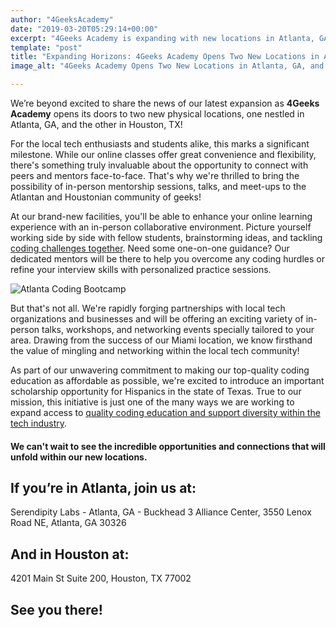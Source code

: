 ```yaml
---
author: "4GeeksAcademy"
date: "2019-03-20T05:29:14+00:00"
excerpt: "4Geeks Academy is expanding with new locations in Atlanta, GA, and Houston, TX! Join our coding bootcamp to start your tech career in these cities."
template: "post" 
title: "Expanding Horizons: 4Geeks Academy Opens Two New Locations in Atlanta, GA, and Houston, TX!"
image_alt: "4Geeks Academy Opens Two New Locations in Atlanta, GA, and Houston, TX"

---
```


We’re beyond excited to share the news of our latest expansion as **4Geeks Academy** opens its doors to two new physical locations, one nestled in Atlanta, GA, and the other in Houston, TX!

For the local tech enthusiasts and students alike, this marks a significant milestone. While our online classes offer great convenience and flexibility, there's something truly invaluable about the opportunity to connect with peers and mentors face-to-face. That's why we're thrilled to bring the possibility of in-person mentorship sessions, talks, and meet-ups to the Atlantan and Houstonian community of geeks!

At our brand-new facilities, you'll be able to enhance your online learning experience with an in-person collaborative environment. Picture yourself working side by side with fellow students, brainstorming ideas, and tackling [coding challenges together](/Us/Coding-Bootcamp). Need some one-on-one guidance? Our dedicated mentors will be there to help you overcome any coding hurdles or refine your interview skills with personalized practice sessions.

![Atlanta Coding Bootcamp](https://breathecode.herokuapp.com/v1/media/file/atlanta-highway-jpg "Atlanta Coding Bootcamp")

But that's not all. We're rapidly forging partnerships with local tech organizations and businesses and will be offering an exciting variety of in-person talks, workshops, and networking events specially tailored to your area. Drawing from the success of our Miami location, we know firsthand the value of mingling and networking within the local tech community!

As part of our unwavering commitment to making our top-quality coding education as affordable as possible, we're excited to introduce an important scholarship opportunity for Hispanics in the state of Texas. True to our mission, this initiative is just one of the many ways we are working to expand access to [quality coding education and support diversity within the tech industry](/Us/Coding-Bootcamp).

#### We can't wait to see the incredible opportunities and connections that will unfold within our new locations. 


## If you’re in Atlanta, join us at:
Serendipity Labs - Atlanta, GA - Buckhead 3 Alliance Center, 3550 Lenox Road NE, Atlanta, GA 30326 

## And in Houston at:
4201 Main St Suite 200, 
Houston, TX 77002




## See you there!
